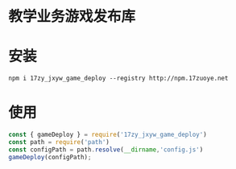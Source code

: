 # 教学业务游戏发布库

# 安装
`npm i 17zy_jxyw_game_deploy --registry http://npm.17zuoye.net`

# 使用
```javascript
const { gameDeploy } = require('17zy_jxyw_game_deploy')
const path = require('path')
const configPath = path.resolve(__dirname,'config.js')
gameDeploy(configPath);
```